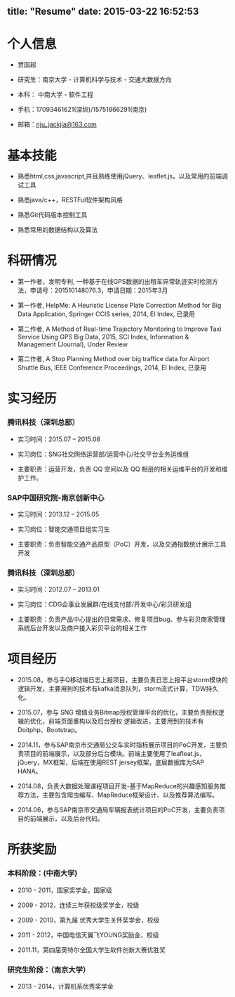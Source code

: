 title: "Resume"
date: 2015-03-22 16:52:53
---
# 个人信息

* 贾国超

* 研究生：南京大学 - 计算机科学与技术 - 交通大数据方向

* 本科： 中南大学 - 软件工程

* 手机：17093461621(深圳)/15751866291(南京)

* 邮箱：nju_jackjia@163.com


# 基本技能

* 熟悉html,css,javascript,并且熟练使用jQuery、leaflet.js，以及常用的前端调试工具

* 熟悉java/c++，RESTFul软件架构风格

* 熟悉Git代码版本控制工具

* 熟悉常用的数据结构以及算法


# 科研情况

* 第一作者，发明专利, 一种基于在线GPS数据的出租车异常轨迹实时检测方法，申请号：201510148076.3，申请日期：2015年3月

* 第一作者, HelpMe: A Heuristic License Plate Correction Method for Big Data Application, Springer CCIS series, 2014, EI Index, 已录用

* 第二作者, A Method of Real-time Trajectory Monitoring to Improve Taxi Service Using GPS Big Data, 2015, SCI Index, Information & Management (Journal), Under Review

* 第二作者, A Stop Planning Method over big traffice data for Airport Shuttle Bus, IEEE Conference Proceedings, 2014, EI Index, 已录用
					

# 实习经历

### 腾讯科技（深圳总部） 

* 实习时间：2015.07 – 2015.08 

* 实习岗位：SNG社交网络运营部/运营中心/社交平台业务运维组

* 主要职责：运营开发，负责 QQ 空间以及 QQ 相册的相关运维平台的开发和维护工作。

### SAP中国研究院-南京创新中心

* 实习时间：2013.12 – 2015.05

* 实习岗位：智能交通项目组实习生

* 主要职责：负责智能交通产品原型（PoC）开发，以及交通指数统计展示工具开发

### 腾讯科技（深圳总部）

* 实习时间：2012.07 – 2013.01

* 实习岗位：CDG企事业发展群/在线支付部/开发中心/彩贝研发组

* 主要职责：负责产品中心提出的日常需求、修复项目bug、参与彩贝商家管理系统后台开发以及商户接入彩贝平台的相关工作


# 项目经历

* 2015.08，参与手Q移动端日志上报项目，主要负责日志上报平台storm模块的逻辑开发，主要用到的技术有kafka消息队列，storm流式计算，TDW持久化。

* 2015.07，参与 SNG 增值业务Bitmap授权管理平台的优化，主要负责授权逻辑的优化，前端页面重构以及后台授权 逻辑改进，主要用到的技术有 Doitphp、Bootstrap。

* 2014.11，参与SAP南京市交通局公交车实时指标展示项目的PoC开发，主要负责项目的前端展示，以及部分后台模块。前端主要使用了leafleat.js，jQuery，MX框架，后端在使用REST jersey框架，底层数据库为SAP HANA。

* 2014.08，负责大数据处理课程项目开发-基于MapReduce的兴趣感知服务推荐方法，主要包含爬虫编写、MapReduce框架设计、以及推荐算法编写。

* 2014.06，参与SAP南京市交通局车辆报表统计项目的PoC开发，主要负责项目的前端展示，以及后台代码。


# 所获奖励

### 本科阶段：(中南大学)

* 2010 - 2011，国家奖学金，国家级

* 2009 - 2012，连续三年获校级奖学金，校级

* 2009 - 2010，第九届 优秀大学生关怀奖学金，校级

* 2011 - 2012，中国电信天翼飞YOUNG奖励金，校级

* 2011.11，第四届英特尔全国大学生软件创新大赛优胜奖

### 研究生阶段：（南京大学）

* 2013 - 2014，计算机系优秀奖学金

